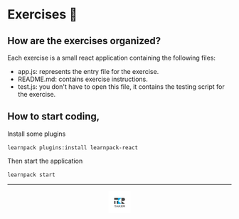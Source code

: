 # Exercises :pencil:

## How are the exercises organized?

Each exercise is a small react application containing the following files:
- app.js: represents the entry file for the exercise.
- README.md: contains exercise instructions.
- test.js: you don't have to open this file, it contains the testing script for the exercise.

## How to start coding,

Install some plugins
```shell
learnpack plugins:install learnpack-react
```

Then start the application
```shell
learnpack start
```

---

<div align="center">

<a href="https://github.com/juniorconseiltaker" target="_blank"><img src="../.assets/taker-icon.png" width="50"></a>

</div>